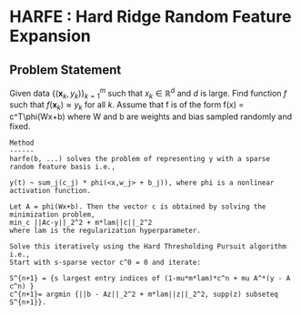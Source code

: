 # HARFE : Hard Ridge Random Feature Expansion
## Problem Statement

Given data $\{(\textbf{x}_k,y_k)\}_{k=1}^m$ such that $x_k\in\mathbb{R}^d$ and $d$ is large. Find function $f$ such that $f(\mathbf{x}_k)\approx y_k$ for all $k$.
Assume that f is of the form f(x) = c^T\phi(Wx+b) where W and b are weights and bias sampled randomly and fixed.
    
    Method
    ------
    harfe(b, ...) solves the problem of representing y with a sparse random feature basis i.e.,
    
    y(t) ~ sum_j(c_j) * phi(<x,w_j> + b_j)), where phi is a nonlinear activation function. 
    
    Let A = phi(Wx+b). Then the vector c is obtained by solving the minimization problem,
    min_c ||Ac-y||_2^2 + m*lam||c||_2^2
    where lam is the regularization hyperparameter.
    
    Solve this iteratively using the Hard Thresholding Pursuit algorithm i.e.,
    Start with s-sparse vector c^0 = 0 and iterate:
    
    S^{n+1} = {s largest entry indices of (1-mu*m*lam)*c^n + mu A^*(y - A c^n) }
    c^{n+1}= argmin {||b - Az||_2^2 + m*lam||z||_2^2, supp(z) subseteq S^{n+1}}.
